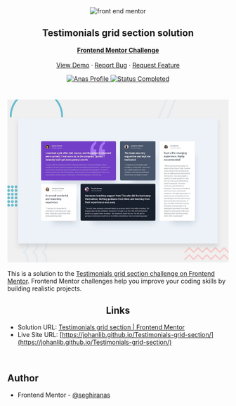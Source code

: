 <div id="top"></div>

<div align="center">

  <img src="https://www.frontendmentor.io/static/images/logo-mobile.svg" alt="front end mentor" width="80">

  <h2 align="center">Testimonials grid section solution</h2>
  <p align="center">
  <!-- a modifier -->
    <a href="https://www.frontendmentor.io/challenges/Testimonials-grid-section-koxpeBUmI"><strong>Frontend Mentor Challenge</strong></a>
    <br />
    <br />
    <a href="https://johanlib.github.io/Testimonials-grid-section/">View Demo</a>
    ·
    <a href="https://github.com/johanLib/Testimonials-grid-section/issues" target="_blank">Report Bug</a>
    ·
    <a href="https://github.com/johanLib/Testimonials-grid-section/issues" target="_blank">Request Feature</a>
  </p>
</div>

<!-- Bagdes -->
<div align="center">
  <!-- Profile -->
  <a href="https://www.frontendmentor.io/profile/seghiranas">
    <img src="https://img.shields.io/badge/Profile-Seghir%20Anas-07043B?style=for-the-badge&logo=frontendmentor" alt="Anas Profile">
  </a>
  <!-- Status -->
  <a href="#">
    <img src="https://img.shields.io/badge/Status-Completed-brightgreen?style=for-the-badge" alt="Status Completed">
  </a>

</div>

#

<div align="center">

![](./design/desktop-preview.jpg)

</div>

This is a solution to the [Testimonials grid section challenge on Frontend Mentor](https://www.frontendmentor.io/challenges/Testimonials-grid-section-koxpeBUmI). Frontend Mentor challenges help you improve your coding skills by building realistic projects.

<h2 align="center">Links</h2>

- Solution URL: [Testimonials grid section | Frontend Mentor](https://www.frontendmentor.io/solutions/Testimonials-grid-section-solution-5JPlrVzzgi)
- Live Site URL: [https://johanlib.github.io/Testimonials-grid-section/](https://johanlib.github.io/Testimonials-grid-section/)

<br>

## Author

- Frontend Mentor - [@seghiranas](https://www.frontendmentor.io/profile/seghiranas)
